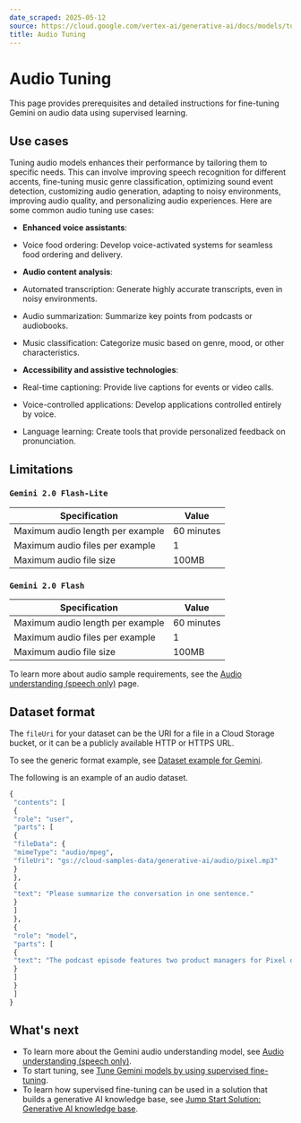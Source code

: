 ```yaml
---
date_scraped: 2025-05-12
source: https://cloud.google.com/vertex-ai/generative-ai/docs/models/tune_gemini/audio_tune
title: Audio Tuning
---
```


# Audio Tuning 

This page provides prerequisites and detailed instructions for fine-tuning
Gemini on audio data using supervised learning.

## Use cases

Tuning audio models enhances their performance by tailoring them to specific
needs. This can involve improving speech recognition for different accents,
fine-tuning music genre classification, optimizing sound event detection,
customizing audio generation, adapting to noisy environments, improving audio
quality, and personalizing audio experiences. Here are some common audio tuning use
cases:

- **Enhanced voice assistants**:

 - Voice food ordering: Develop voice-activated systems for seamless food ordering and delivery.
- **Audio content analysis**:

 - Automated transcription: Generate highly accurate transcripts, even in noisy environments.
 - Audio summarization: Summarize key points from podcasts or audiobooks.
 - Music classification: Categorize music based on genre, mood, or other characteristics.
- **Accessibility and assistive technologies**:

 - Real-time captioning: Provide live captions for events or video calls.
 - Voice-controlled applications: Develop applications controlled entirely by voice.
 - Language learning: Create tools that provide personalized feedback on pronunciation.

## Limitations

### `Gemini 2.0 Flash-Lite`

| Specification | Value |
| --- | --- |
| Maximum audio length per example | 60 minutes |
| Maximum audio files per example | 1 |
| Maximum audio file size | 100MB |

### `Gemini 2.0 Flash`

| Specification | Value |
| --- | --- |
| Maximum audio length per example | 60 minutes |
| Maximum audio files per example | 1 |
| Maximum audio file size | 100MB |

To learn more about audio sample requirements, see the [Audio understanding (speech only)](../../multimodal/audio-understanding.md) page.

## Dataset format

The `fileUri` for your dataset can be the URI for a file in a Cloud Storage
bucket, or it can be a publicly available HTTP or HTTPS URL.

To see the generic format example, see
[Dataset example for Gemini](../gemini-supervised-tuning-prepare.md).

The following is an example of an audio dataset.

```python
{
 "contents": [
 {
 "role": "user",
 "parts": [
 {
 "fileData": {
 "mimeType": "audio/mpeg",
 "fileUri": "gs://cloud-samples-data/generative-ai/audio/pixel.mp3"
 }
 },
 {
 "text": "Please summarize the conversation in one sentence."
 }
 ]
 }, 
 {
 "role": "model",
 "parts": [
 {
 "text": "The podcast episode features two product managers for Pixel devices discussing the new features coming to Pixel phones and watches."
 }
 ]
 }
 ]
}

```

## What's next

- To learn more about the Gemini audio understanding model, see [Audio understanding (speech only)](../../multimodal/audio-understanding.md).
- To start tuning, see [Tune Gemini models by using supervised fine-tuning](https://cloud.google.com/vertex-ai/generative-ai/docs/models/gemini-use-supervised-tuning).
- To learn how supervised fine-tuning can be used in a solution that builds a
 generative AI knowledge base, see [Jump Start Solution: Generative AI
 knowledge base](https://cloud.google.com/architecture/ai-ml/generative-ai-knowledge-base).